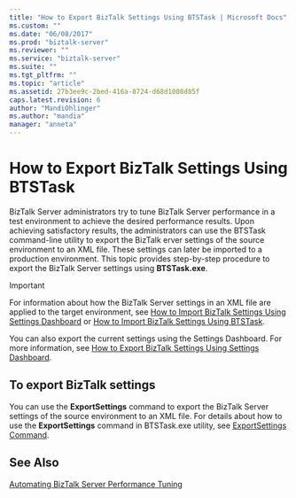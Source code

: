 ```yaml
---
title: "How to Export BizTalk Settings Using BTSTask | Microsoft Docs"
ms.custom: ""
ms.date: "06/08/2017"
ms.prod: "biztalk-server"
ms.reviewer: ""
ms.service: "biztalk-server"
ms.suite: ""
ms.tgt_pltfrm: ""
ms.topic: "article"
ms.assetid: 27b3ee9c-2bed-416a-8724-d68d1008d85f
caps.latest.revision: 6
author: "MandiOhlinger"
ms.author: "mandia"
manager: "anneta"
---
```

# How to Export BizTalk Settings Using BTSTask
BizTalk Server administrators try to tune BizTalk Server performance in a test environment to achieve the desired performance results. Upon achieving satisfactory results, the administrators can use the BTSTask command-line utility to export the BizTalk erver settings of the source environment to an XML file. These settings can later be imported to a production environment. This topic provides step-by-step procedure to export the BizTalk Server settings using **BTSTask.exe**.  
  
> [!IMPORTANT]
>  For information about how the BizTalk Server settings in an XML file are applied to the target environment, see [How to Import BizTalk Settings Using Settings Dashboard](../core/how-to-import-biztalk-settings-using-settings-dashboard.md) or [How to Import BizTalk Settings Using BTSTask](../core/how-to-import-biztalk-settings-using-btstask.md).  
  
 You can also export the current settings using the Settings Dashboard. For more information, see [How to Export BizTalk Settings Using Settings Dashboard](../core/how-to-export-biztalk-settings-using-settings-dashboard.md).  
  
## To export BizTalk settings  
 You can use the **ExportSettings** command to export the BizTalk Server settings of the source environment to an XML file. For details about how to use the **ExportSettings** command in BTSTask.exe utility, see [ExportSettings Command](../core/exportsettings-command.md).  
  
## See Also  
 [Automating BizTalk Server Performance Tuning](../core/automating-biztalk-server-performance-tuning.md)